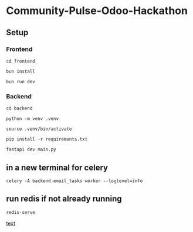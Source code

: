 # Community-Pulse-Odoo-Hackathon

## Setup

### Frontend

`cd frontend`

`bun install`

`bun run dev`

### Backend

`cd backend`

`python -m venv .venv`

`source .venv/bin/activate`

`pip install -r requirements.txt`

`fastapi dev main.py`

## in a new terminal for celery

`celery -A backend.email_tasks worker --loglevel=info`

## run redis if not already running

`redis-serve`

[text](https://drive.google.com/file/d/1qU1RMRF95TMKK4i_X07s159ZEvhBjMCe/view?usp=sharing)